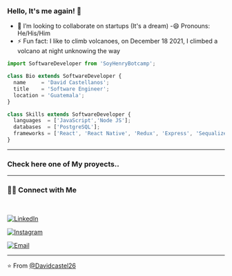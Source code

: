### Hello, It's me again! 👋

<!--
**Davidcastel26/Davidcastel26** is a ✨ _special_ ✨ repository because its `README.md` (this file) appears on your GitHub profile.

Here are some ideas to get you started:

- 🔭 I’m currently working on ...
- 🌱 I’m currently learning ...

- 🤔 I’m looking for help with ...
- 💬 Ask me about ...
- 📫 How to reach me: ...
-->
- 👯 I’m looking to collaborate on startups (It's a dream)
-😄 Pronouns: He/His/Him
- ⚡ Fun fact: I like to climb volcanoes, on December 18 2021, I climbed a volcano at night unknowing the way

```js
import SoftwareDeveloper from 'SoyHenryBotcamp';

class Bio extends SoftwareDeveloper {
  name     = 'David Castellanos';
  title    = 'Software Engineer';
  location = 'Guatemala';
}

class Skills extends SoftwareDeveloper {
  languages  = ['JavaScript','Node JS'];
  databases  = ['PostgreSQL'];
  frameworks = ['React', 'React Native', 'Redux', 'Express', 'Sequalize'];
}
```
---
### Check here one of My proyects..



---

<h3> 🤝🏻 Connect with Me </h3>

<br>



<p align="center">

<a href="https://www.linkedin.com/in/david-larios-29a8231a1/"><img alt="LinkedIn" src="https://img.shields.io/badge/LinkedIn-Dave%20Castellanos-blue?style=flat-square&logo=linkedin"></a>

<a href="https://www.instagram.com/david_castel26/"><img alt="Instagram" src="https://img.shields.io/badge/Instagram-david_castel26-black?style=flat-square&logo=instagram"></a>

<a href="mailto:davcastellanoslarios@gmail.com"><img alt="Email" src="https://img.shields.io/badge/Email-davcastellanoslarios@gmail.com-blue?style=flat-square&logo=gmail"></a>

</p>

---

⭐️ From [@Davidcastel26](https://github.com/Davidcastel26)
